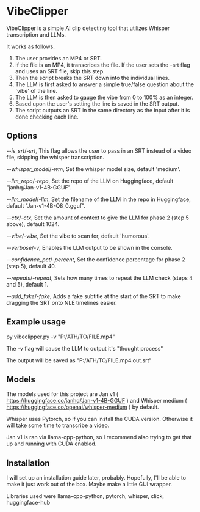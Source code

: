 # VibeClipper
VibeClipper is a simple AI clip detecting tool that utilizes Whisper transcription and LLMs.

It works as follows.
1. The user provides an MP4 or SRT.
2. If the file is an MP4, it transcribes the file. If the user sets the -srt flag and uses an SRT file, skip this step.
3. Then the script breaks the SRT down into the individual lines.
4. The LLM is first asked to answer a simple true/false question about the 'vibe' of the line.
5. The LLM is then asked to gauge the vibe from 0 to 100% as an integer.
6. Based upon the user's setting the line is saved in the SRT output.
7. The script outputs an SRT in the same directory as the input after it is done checking each line.

## Options
*--is_srt*/*-srt*, This flag allows the user to pass in an SRT instead of a video file, skipping the whisper transcription.

*--whisper_model*/*-wm*, Set the whisper model size, default 'medium'.

*--llm_repo*/*-repo*, Set the repo of the LLM on Huggingface, default "janhq/Jan-v1-4B-GGUF".

*--llm_model*/*-llm*, Set the filename of the LLM in the repo in Huggingface, default "Jan-v1-4B-Q8_0.gguf".

*--ctx*/*-ctx*, Set the amount of context to give the LLM for phase 2 (step 5 above), default 1024.

*--vibe*/*-vibe*, Set the vibe to scan for, default 'humorous'.

*--verbose*/*-v*, Enables the LLM output to be shown in the console.

*--confidence_pct*/*-percent*, Set the confidence percentage for phase 2 (step 5), default 40.

*--repeats*/*-repeat*, Sets how many times to repeat the LLM check (steps 4 and 5), default 1.

*--add_fake*/*-fake*, Adds a fake subtitle at the start of the SRT to make dragging the SRT onto NLE timelines easier.

## Example usage
py vibeclipper.py -v "P:/ATH/TO/FILE.mp4"

The -v flag will cause the LLM to output it's "thought process"

The output will be saved as "P:/ATH/TO/FILE.mp4.out.srt"

## Models
The models used for this project are Jan v1 ( https://huggingface.co/janhq/Jan-v1-4B-GGUF ) and Whisper medium ( https://huggingface.co/openai/whisper-medium ) by default.

Whisper uses Pytorch, so if you can install the CUDA version. Otherwise it will take some time to transcribe a video.

Jan v1 is ran via llama-cpp-python, so I recommend also trying to get that up and running with CUDA enabled. 

## Installation
I will set up an installation guide later, probably. Hopefully, I'll be able to make it just work out of the box. Maybe make a little GUI wrapper.

Libraries used were llama-cpp-python, pytorch, whisper, click, huggingface-hub
